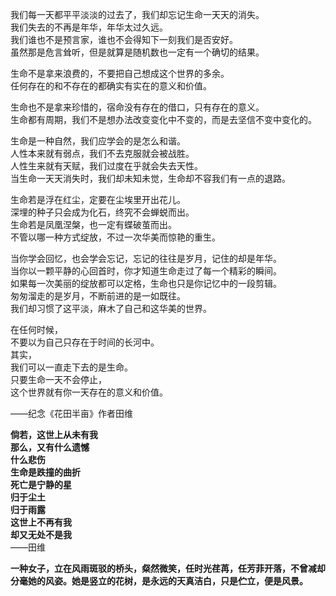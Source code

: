我们每一天都平平淡淡的过去了，我们却忘记生命一天天的消失。<br/>
我们失去的不再是年华，年华太过久远。<br/>
我们谁也不是预言家，谁也不会得知下一刻我们是否安好。<br/>
虽然那是危言耸听，但是就算是随机数也一定有一个确切的结果。<br/>

生命不是拿来浪费的，不要把自己想成这个世界的多余。<br/>
任何存在的和不存在的都确实有实在的意义和价值。<br/>

生命也不是拿来珍惜的，宿命没有存在的借口，只有存在的意义。<br/>
生命都有周期，我们不是想办法改变变化中不变的，而是去坚信不变中变化的。<br/>

生命是一种自然，我们应学会的是怎么和谐。<br/>
人性本来就有弱点，我们不去克服就会被战胜。<br/>
人性生来就有天赋，我们过度在乎就会失去天性。<br/>
当生命一天天消失时，我们却未知未觉，生命却不容我们有一点的退路。<br/>

生命若是浮在红尘，定要在尘埃里开出花儿。<br/>
深埋的种子只会成为化石，终究不会蝉蜕而出。<br/>
生命若是凤凰涅槃，也一定有蝶破茧而出。<br/>
不管以哪一种方式绽放，不过一次华美而惊艳的重生。<br/>

当你学会回忆，也会学会忘记，忘记的往往是岁月，记住的却是年华。<br/>
当你以一颗平静的心回首时，你才知道生命走过了每一个精彩的瞬间。<br/>
如果每一次美丽的绽放都可以定格，生命也只是你记忆中的一段剪辑。<br/>
匆匆溜走的是岁月，不断前进的是一如既往。<br/>
我们却习惯了这平淡，麻木了自己和这华美的世界。<br/>

在任何时候，<br/>
不要以为自己只存在于时间的长河中。<br/>
其实，<br/>
我们可以一直走下去的是生命。<br/>
只要生命一天不会停止，<br/>
这个世界就有你一天存在的意义和价值。<br/>

——纪念《花田半亩》作者田维<br/>

**倘若，这世上从未有我**<br/>**那么，又有什么遗憾**<br/>**什么悲伤**<br/>**生命是跌撞的曲折**<br/>**死亡是宁静的星**<br/>**归于尘土**<br/>**归于雨露**<br/>**这世上不再有我**<br/>**却又无处不是我**<br/>
——田维<br/>

**一种女子，立在风雨斑驳的桥头，粲然微笑，任时光荏苒，任芳菲开落，不曾减却分毫她的风姿。她是竖立的花树，是永远的天真洁白，只是伫立，便是风景。**